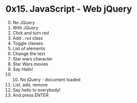 # 0x15. JavaScript - Web jQuery
0. No JQuery
1. With JQuery
2. Click and turn red
3. Add `.red` class
4. Toggle classes
5. List of elements
6. Change the text
7. Star wars character
8. Star Wars movies
9. Say Hello!
10. 10. No jQuery - document loaded
11. List, add, remove
12. Say hello to everybody!
13. And press ENTER
